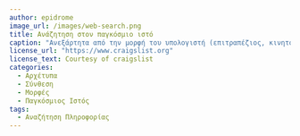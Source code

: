 ```yaml
---
author: epidrome
image_url: /images/web-search.png
title: Ανάζητηση στον παγκόσμιο ιστό 
caption: "Ανεξάρτητα από την μορφή του υπολογιστή (επιτραπέζιος, κινητός), για περισσότερο από δύο δεκαετίες, η ανάκτηση πληροφορίας και η διάδραση με το σύστημα των ιστοσελίδων είναι τόσο τεχνολογικά όσο και συμπεριφορικά ο πιο διαχρονικός και δημοφιλής τρόπος διάδρασης ανθρώπου και υπολογιστή." 
license_url: "https://www.craigslist.org" 
license_text: Courtesy of craigslist 
categories:
  - Αρχέτυπα
  - Σύνθεση 
  - Μορφές 
  - Παγκόσμιος Ιστός
tags:
  - Αναζήτηση Πληροφορίας 
---
```

